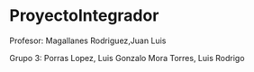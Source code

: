 # ProyectoIntegrador

Profesor: 
Magallanes Rodriguez,Juan Luis

Grupo 3:
Porras Lopez, Luis Gonzalo
Mora Torres, Luis Rodrigo
